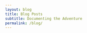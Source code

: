 ```yaml
---
layout: blog 
title: Blog Posts
subtitle: Documenting the Adventure
permalink: /blog/
---
```

